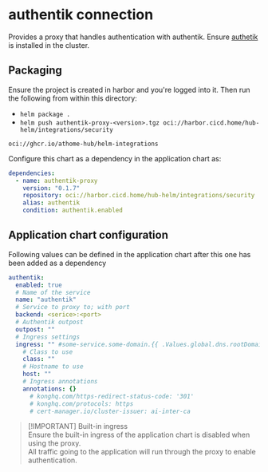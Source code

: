 # authentik connection 

Provides a proxy that handles authentication with authentik. Ensure [authetik](../../../software/applications/authentik/README.md) is installed in the cluster.  

## Packaging

Ensure the project is created in harbor and you're logged into it. Then run the following from within this directory:

- `helm package .`
- `helm push authentik-proxy-<version>.tgz oci://harbor.cicd.home/hub-helm/integrations/security`

`oci://ghcr.io/athome-hub/helm-integrations`

Configure this chart as a dependency in the application chart as:

```yaml
dependencies:
  - name: authentik-proxy
    version: "0.1.7"
    repository: oci://harbor.cicd.home/hub-helm/integrations/security
    alias: authentik
    condition: authentik.enabled
```

## Application chart configuration

Following values can be defined in the application chart after this one has been added as a dependency

```yaml
authentik:
  enabled: true
  # Name of the service
  name: "authentik"
  # Service to proxy to; with port
  backend: <serice>:<port>
  # Authentik outpost
  outpost: ""
  # Ingress settings
  ingress: "" #some-service.some-domain.{{ .Values.global.dns.rootDomain }}
    # Class to use
    class: ""
    # Hostname to use
    host: ""
    # Ingress annotations
    annotations: {}
      # konghq.com/https-redirect-status-code: '301'
      # konghq.com/protocols: https
      # cert-manager.io/cluster-issuer: ai-inter-ca
```

> [!IMPORTANT] Built-in ingress  
> Ensure the built-in ingress of the application chart is disabled when using the proxy.  
> All traffic going to the application will run through the proxy to enable authentication.  